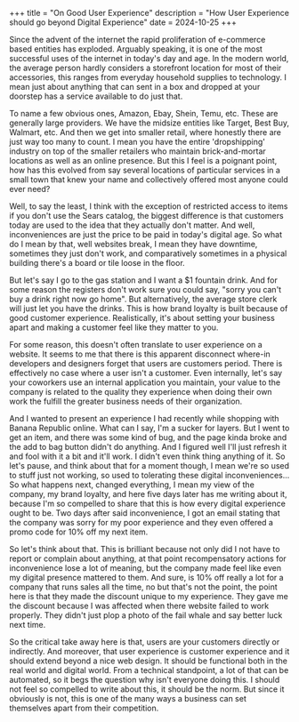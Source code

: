 +++
title = "On Good User Experience" 
description = "How User Experience should go beyond Digital Experience"
date = 2024-10-25 
+++

Since the advent of the internet the rapid proliferation of e-commerce based entities has exploded. Arguably speaking,
it is one of the most successful uses of the internet in today's day and age. In the modern world, the average
person hardly considers a storefront location for most of their accessories, this ranges from everyday household
supplies to technology. I mean just about anything that can sent in a box and dropped at your doorstep has a 
service available to do just that.

To name a few obvious ones, Amazon, Ebay, Shein, Temu, etc. These are generally large providers. We have the midsize
entities like Target, Best Buy, Walmart, etc. And then we get into smaller retail, where honestly there are just way
too many to count. I mean you have the entire 'dropshipping' industry on top of the smaller retailers who maintain
brick-and-mortar locations as well as an online presence. But this I feel is a poignant point, how has this evolved
from say several locations of particular services in a small town that knew your name and collectively offered most
anyone could ever need?

Well, to say the least, I think with the exception of restricted access to items if you don't use the Sears catalog,
the biggest difference is that customers today are used to the idea that they actually don't matter. And well,
inconveniences are just the price to be paid in today's digital age. So what do I mean by that, well websites break,
I mean they have downtime, sometimes they just don't work, and comparatively sometimes in a physical building there's
a board or tile loose in the floor.

But let's say I go to the gas station and I want a $1 fountain drink. And for some reason the registers don't work 
sure you could say, "sorry you can't buy a drink right now go home". But alternatively, the average store clerk will
just let you have the drinks. This is how brand loyalty is built because of good customer experience. Realistically,
it's about setting your business apart and making a customer feel like they matter to you.

For some reason, this doesn't often translate to user experience on a website. It seems to me that there is this
apparent disconnect where-in developers and designers forget that users are customers period. There is effectively
no case where a user isn't a customer. Even internally, let's say your coworkers use an internal application you maintain,
your value to the company is related to the quality they experience when doing their own work the fulfill the greater 
business needs of their organization. 

And I wanted to present an experience I had recently while shopping with Banana Republic online. What can I say, I'm
a sucker for layers. But I went to get an item, and there was some kind of bug, and the page kinda broke and the add 
to bag button didn't do anything. And I figured well I'll just refresh it and fool with it a bit and it'll work. I
didn't even think thing anything of it. So let's pause, and think about that for a moment though, I mean we're so 
used to stuff just not working, so used to tolerating these digital inconveniences... So what happens next, changed
everything, I mean my view of the company, my brand loyalty, and here five days later has me writing about it, because
I'm so compelled to share that this is how every digital experience ought to be. Two days after said inconvenience,
I got an email stating that the company was sorry for my poor experience and they even offered a promo code for 10%
off my next item.

So let's think about that. This is brilliant because not only did I not have to report or complain about anything, at
that point recompensatory actions for inconvenience lose a lot of meaning, but the company made feel like
even my digital presence mattered to them. And sure, is 10% off really a lot for a company that runs sales all the time,
no but that's not the point, the point here is that they made the discount unique to my experience. They gave me the
discount because I was affected when there website failed to work properly. They didn't just plop a photo of the fail
whale and say better luck next time.

So the critical take away here is that, users are your customers directly or indirectly. And moreover, that
user experience is customer experience and it should extend beyond a nice web design. It should be functional
both in the real world and digital world. From a technical standpoint, a lot of that can be automated, so it begs
the question why isn't everyone doing this. I should not feel so compelled to write about this, it should be the norm.
But since it obviously is not, this is one of the many ways a business can set themselves apart from their competition.


